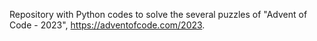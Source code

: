Repository with Python codes to solve the several puzzles of "Advent of Code - 2023", https://adventofcode.com/2023.
